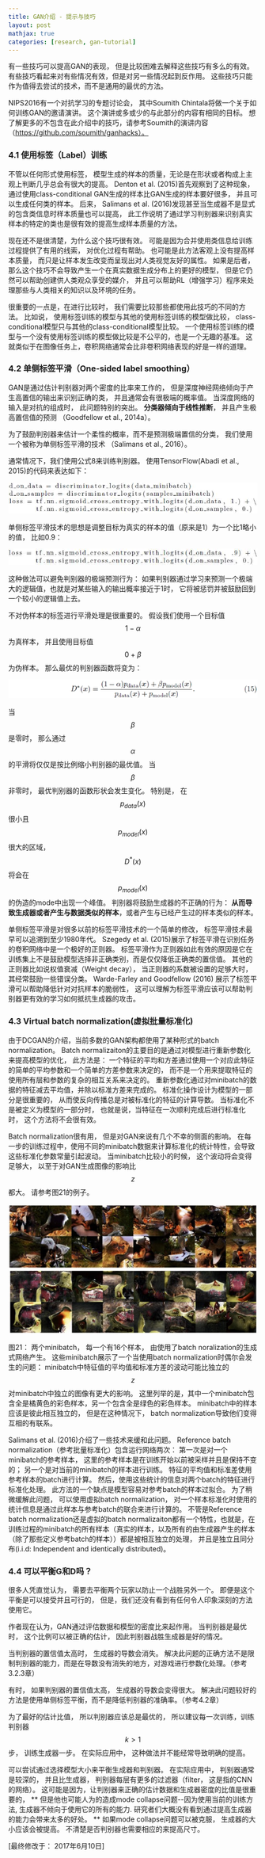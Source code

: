 ```yaml
---
title: GAN介绍 - 提示与技巧
layout: post
mathjax: true
categories: [research, gan-tutorial]
---
```


有一些技巧可以提高GAN的表现， 但是比较困难去解释这些技巧有多么的有效。
有些技巧看起来对有些情况有效，但是对另一些情况起到反作用。
这些技巧只能作为值得去尝试的技术，而不是通用的最优的方法。

NIPS2016有一个对抗学习的专题讨论会， 其中Soumith Chintala将做一个关于如何训练GAN的邀请演讲。 这个演讲或多或少的与此部分的内容有相同的目标。
想了解更多的不包含在此介绍中的技巧，请参考Soumith的演讲内容（https://github.com/soumith/ganhacks）。 

### 4.1 使用标签（Label）训练

不管以任何形式使用标签， 模型生成的样本的质量，无论是在形状或者构成上主观上判断几乎总会有很大的提高。
Denton et al. (2015)首先观察到了这种现象， 通过使用class-conditional GAN生成的样本比GAN生成的样本要好很多， 并且可以生成任何类的样本。
后来， Salimans et al. (2016)发现甚至当生成器不是显式的包含类信息时样本质量也可以提高， 此工作说明了通过学习判别器来识别真实样本的特定的类也是很有效的提高生成样本质量的方法。

现在还不是很清楚，为什么这个技巧很有效。 可能是因为合并使用类信息给训练过程提供了有用的线索， 对优化过程有帮助。 
也可能是此方法客观上没有提高样本质量， 而只是让样本发生改变而呈现出对人类视觉友好的属性。
如果是后者， 那么这个技巧不会导致产生一个在真实数据生成分布上的更好的模型， 但是它仍然可以帮助创建供人类观众享受的媒介， 并且可以帮助RL（增强学习）程序来处理那些与人类相关的知识以及环境的任务。

很重要的一点是，在进行比较时， 我们需要比较那些都使用此技巧的不同的方法。
比如说， 使用标签训练的模型与其他的使用标签训练的模型做比较， class-conditional模型只与其他的class-conditional模型比较。 一个使用标签训练的模型与一个没有使用标签训练的模型做比较是不公平的，也是一个无趣的基准。 这就类似于在图像任务上，卷积网络通常会比非卷积网络表现的好是一样的道理。

### 4.2 单侧标签平滑（One-sided label smoothing）

GAN是通过估计判别器对两个密度的比率来工作的，
但是深度神经网络倾向于产生高置信的输出来识别正确的类， 并且通常会有很极端的概率值。 
当深度网络的输入是对抗的组成时， 此问题特别的突出。
**分类器倾向于线性推断**， 并且产生极高置信值的预测 （Goodfellow et al., 2014a）。

为了鼓励判别器来估计一个柔性的概率，而不是预测极端置信的分类， 我们使用一个被称为单侧标签平滑的技术 （Salimans et al., 2016）。

通常情况下，我们使用公式8来训练判别器。 使用TensorFlow(Abadi et al., 2015)的代码来表达如下：

![Equation8 with TensorFlow](/images/201705/10/fig01.jpg)

单侧标签平滑技术的思想是调整目标为真实的样本的值（原来是1）为一个比1略小的值， 比如0.9：

![Equation8 with TensorFlow， with one-sided smoothing](/images/201705/10/fig02.jpg)

这种做法可以避免判别器的极端预测行为： 如果判别器通过学习来预测一个极端大的逻辑值，也就是对某些输入的输出概率接近于1时， 它将被惩罚并被鼓励回到一个较小的逻辑值上去。

不对伪样本的标签进行平滑处理是很重要的。 假设我们使用一个目标值$$1-\alpha$$为真样本， 并且使用目标值$$0+\beta$$为伪样本。 那么最优的判别器函数将变为：

![Equation 15](/images/201705/10/eq15.jpg)

当$$\beta$$是零时， 那么通过$$\alpha$$的平滑将仅仅是按比例缩小判别器的最优值。
当$$\beta$$非零时， 最优判别器的函数形状会发生变化。 特别是， 在$$p_{data}(x)$$很小且$$p_{model}(x)$$很大的区域， $$D^{*}(x)$$将会在$$p_{model}(x)$$的伪造的mode中出现一个峰值。
判别器将鼓励生成器的不正确的行为： **从而导致生成器或者产生与数据类似的样本**，或者产生与已经产生过的样本类似的样本。

单侧标签平滑是对很多以前的标签平滑技术的一个简单的修改， 标签平滑技术最早可以追溯到至少1980年代。 Szegedy et al. (2015)展示了标签平滑在识别任务的卷积网络中是一个极好的正则器。
标签平滑作为正则器如此有效的原因是它在训练集上不是鼓励模型选择非正确类别，而是仅仅降低正确类的置信值。
其他的正则器比如说权值衰减（Weight decay）， 当正则器的系数被设置的足够大时，其经常鼓励一些错误分类。 
Warde-Farley and Goodfellow (2016) 展示了标签平滑可以帮助降低针对对抗样本的脆弱性， 这可以理解为标签平滑应该可以帮助判别器更有效的学习如何抵抗生成器的攻击。

### 4.3 Virtual batch normalization(虚拟批量标准化)

由于DCGAN的介绍，当前多数的GAN架构都使用了某种形式的batch normalization。 
Batch normalizaiton的主要目的是通过对模型进行重新参数化来提高模型的优化， 此方法是： 一个特征的平均和方差通过使用一个对应此特征的简单的平均参数和一个简单的方差参数来决定的， 而不是一个用来提取特征的使用所有层和参数的复杂的相互关系来决定的。
重新参数化通过对minibatch的数据的特征减去平均值，并除以标准方差来完成的。 
标准化操作设计为模型的一部分是很重要的， 从而使反向传播总是对被标准化的特征的计算导数。 
当标准化不是被定义为模型的一部分时， 也就是说，当特征在一次顺利完成后进行标准化时， 这个方法将不会很有效。

Batch normalization很有用， 但是对GAN来说有几个不幸的侧面的影响。 
在每一步的训练过程中，使用不同的minibatch数据来计算标准化的统计特性，会导致这些标准化参数常量引起波动。
当minibatch比较小的时候， 这个波动将会变得足够大， 以至于对GAN生成图像的影响比$$z$$都大。 请参考图21的例子。

![Figure 21](/images/201705/10/fig21.jpg)

图21： 两个minibatch， 每一个有16个样本， 由使用了batch noralization的生成式网络产生。
这些minibatch展示了一个当使用batch normalization时偶尔会发生的问题： minibatch中特征值的平均值和标准方差的波动可能比独立的$$z$$对minibatch中独立的图像有更大的影响。 这里列举的是，其中一个minibatch包含全是橘黄色的彩色样本，另一个包含全是绿色的彩色样本。
minibatch中的样本应该是彼此相互独立的， 但是在这种情况下， batch normalization导致他们变得互相的有联系。

Salimans et al. (2016)介绍了一些技术来缓和此问题。 
Reference batch normalization（参考批量标准化）包含运行网络两次： 第一次是对一个minibatch的参考样本， 这里的参考样本是在训练开始以前被采样并且是保持不变的； 另一个是对当前的minibatch的样本进行训练。 
特征的平均值和标准差使用参考样本的batch进行计算。 然后，使用这些统计的信息对两个batch的特征进行标准化处理。 
此方法的一个缺点是模型容易对参考batch的样本过拟合。 
为了稍微缓解此问题， 可以使用虚拟batch normalization， 对一个样本标准化时使用的统计信息是通过此样本与参考batch的联合来进行计算的。
不管是Reference batch normalization还是虚拟的batch normalizaiton都有一个特性，也就是，在训练过程的minibatch的所有样本（真实的样本，以及所有的由生成器产生的样本（除了那些定义参考batch的样本））都是被相互独立的处理， 并且是独立且同分布(i.i.d: Independent and identically distributed)。

### 4.4 可以平衡G和D吗？

很多人凭直觉认为， 需要去平衡两个玩家以防止一个战胜另外一个。 
即便是这个平衡是可以接受并且可行的， 但是，我们还没有看到有任何令人印象深刻的方法使用它。

作者现在认为，GAN通过评估数据和模型的密度比来起作用。
当判别器是最优时， 这个比例可以被正确的估计， 因此判别器战胜生成器是好的情况。

当判别器的置信值太高时， 生成器的导数会消失。 
解决此问题的正确方法不是限制判别器的能力，而是在导数没有消失的地方，对游戏进行参数化处理。（参考3.2.3章）

有时， 如果判别器的置信值太高， 生成器的导数会变得很大。 解决此问题较好的方法是使用单侧标签平衡，而不是降低判别器的准确率。（参考4.2章）

为了最好的估计比值， 所以判别器应该总是最优的， 所以建议每一次训练，训练判别器$$k>1$$步， 训练生成器一步。 
在实际应用中， 这种做法并不能经常导致明确的提高。

可以尝试通过选择模型大小来平衡生成器和判别器。
在实际应用中， 判别器通常是较深的， 并且比生成器， 判别器每层有更多的过滤器（filter， 这是指的CNN的网络）。
这可能是因为，让判别器来正确的估计数据和生成器密度的比值是很重要的， 
** 但是他也可能人为的造成mode collapse问题--因为使用当前的训练方法, 生成器不倾向于使用它的所有的能力. 研究者们大概没有看到通过提高生成器的能力会带来太多的好处。 **
如果mode collapse问题可以被克服， 生成器的大小应该会被提高。 不清楚是否判别器也需要相应的来提高尺寸。

[最终修改于： 2017年6月10日]
